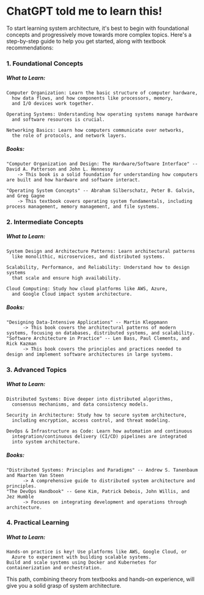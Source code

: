 # ChatGPT told me to learn this!

To start learning system architecture, it's best to begin with foundational concepts and progressively move towards more complex topics. Here's a step-by-step guide to help you get started, along with textbook recommendations:

###  1. Foundational Concepts
  ##### What to Learn:
    Computer Organization: Learn the basic structure of computer hardware, 
      how data flows, and how components like processors, memory, 
      and I/O devices work together.
    
    Operating Systems: Understanding how operating systems manage hardware 
      and software resources is crucial.

    Networking Basics: Learn how computers communicate over networks, 
      the role of protocols, and network layers.
  
  ##### Books:
    "Computer Organization and Design: The Hardware/Software Interface" -- David A. Patterson and John L. Hennessy 
        -> This book is a solid foundation for understanding how computers are built and how hardware and software interact.
    
    "Operating System Concepts" -- Abraham Silberschatz, Peter B. Galvin, and Greg Gagne
        -> This textbook covers operating system fundamentals, including process management, memory management, and file systems.


### 2. Intermediate Concepts
  ##### What to Learn:
    System Design and Architecture Patterns: Learn architectural patterns 
      like monolithic, microservices, and distributed systems.
    
    Scalability, Performance, and Reliability: Understand how to design systems 
      that scale and ensure high availability.
    
    Cloud Computing: Study how cloud platforms like AWS, Azure, 
      and Google Cloud impact system architecture.
  
  ##### Books:
    "Designing Data-Intensive Applications" -- Martin Kleppmann
          -> This book covers the architectural patterns of modern systems, focusing on databases, distributed systems, and scalability.
    "Software Architecture in Practice" -- Len Bass, Paul Clements, and Rick Kazman
          -> This book covers the principles and practices needed to design and implement software architectures in large systems.


### 3. Advanced Topics
  ##### What to Learn:
    Distributed Systems: Dive deeper into distributed algorithms, 
      consensus mechanisms, and data consistency models.
    
    Security in Architecture: Study how to secure system architecture, 
      including encryption, access control, and threat modeling.
    
    DevOps & Infrastructure as Code: Learn how automation and continuous 
      integration/continuous delivery (CI/CD) pipelines are integrated 
      into system architecture.
  
  ##### Books:
    "Distributed Systems: Principles and Paradigms" -- Andrew S. Tanenbaum and Maarten Van Steen
          -> A comprehensive guide to distributed system architecture and principles.
    "The DevOps Handbook" -- Gene Kim, Patrick Debois, John Willis, and Jez Humble
          -> Focuses on integrating development and operations through architecture.


### 4. Practical Learning
  ##### What to Learn:
    Hands-on practice is key! Use platforms like AWS, Google Cloud, or 
      Azure to experiment with building scalable systems.
    Build and scale systems using Docker and Kubernetes for containerization and orchestration.

This path, combining theory from textbooks and hands-on experience, will give you a solid grasp of system architecture.